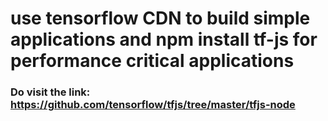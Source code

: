 # use tensorflow CDN to build simple applications and npm install tf-js for performance critical applications
### Do visit the link: https://github.com/tensorflow/tfjs/tree/master/tfjs-node
